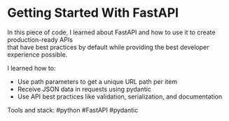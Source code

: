 # Getting Started With FastAPI

In this piece of code, I learned about FastAPI and how to use it to create production-ready APIs  
that have best practices by default while providing the best developer experience possible. 

I learned how to:
- Use path parameters to get a unique URL path per item
- Receive JSON data in requests using pydantic
- Use API best practices like validation, serialization, and documentation

Tools and stack: #python #FastAPI #pydantic
